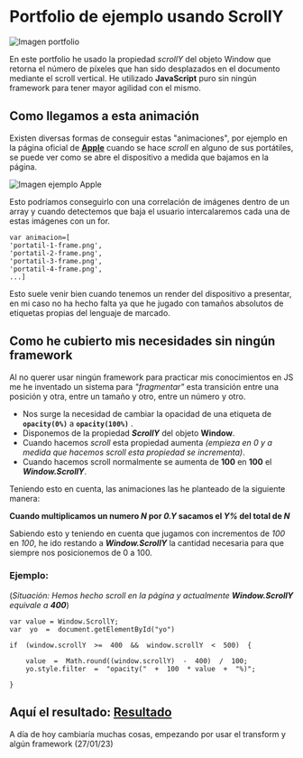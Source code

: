 # Portfolio de ejemplo usando ScrollY
![Imagen portfolio](https://i.ibb.co/SxH5rNn/imagen-2022-12-19-130809383.png)

En este portfolio he usado la propiedad _scrollY_ del objeto Window que retorna el número de píxeles que han sido desplazados en el documento mediante el scroll vertical.  He utilizado **JavaScript** puro sin ningún framework para tener mayor agilidad con el mismo.

## Como llegamos a esta animación
Existen diversas formas de conseguir estas "animaciones", por ejemplo en la página oficial de [**Apple**](https://www.apple.com/es/macbook-pro-14-and-16/) cuando se hace _scroll_ en alguno de sus portátiles, se puede ver como se abre el dispositivo a medida que bajamos en la página.

![Imagen ejemplo Apple](https://i.ibb.co/8mxn4SZ/Screenshot-20221219-181159.png)

Esto podríamos conseguirlo con una correlación de imágenes  dentro de un array y cuando detectemos que baja el usuario intercalaremos cada una de estas imágenes con un for.
```
var animacion=[
'portatil-1-frame.png',
'portatil-2-frame.png',
'portatil-3-frame.png',
'portatil-4-frame.png',
...]
```

Esto suele venir bien cuando tenemos un render del dispositivo a presentar, en mi caso no ha hecho falta ya que he jugado con tamaños absolutos de etiquetas propias del lenguaje de marcado.

## Como he cubierto mis necesidades sin ningún framework

Al no querer usar ningún framework para practicar mis conocimientos en JS me he inventado un sistema para _"fragmentar"_ esta transición entre una posición y otra, entre un tamaño y otro, entre un número y otro.

- Nos surge la necesidad de cambiar la opacidad de una etiqueta de **`opacity(0%)`** a **`opacity(100%)`** . 
- Disponemos de la propiedad _**ScrollY**_ del objeto **Window**.
- Cuando hacemos _scroll_ esta propiedad aumenta _(empieza en 0 y a medida que hacemos scroll esta propiedad se incrementa)_.
- Cuando hacemos scroll normalmente se aumenta de **100** en **100** el _**Window.ScrollY**_.

Teniendo esto en cuenta, las animaciones las he planteado de la siguiente manera:

**Cuando multiplicamos un numero _N_ por _0.Y_ sacamos el _Y%_ del total de _N_**

Sabiendo esto y teniendo en cuenta que jugamos con incrementos de _100_ en _100_, he ido restando a _**Window.ScrollY**_ la cantidad necesaria para que siempre nos posicionemos de 0 a 100.

### Ejemplo:
(_Situación: Hemos hecho scroll en la página y actualmente **Window.ScrollY** equivale a **400**_)
```
var value = Window.ScrollY;
var  yo  =  document.getElementById("yo")

if  (window.scrollY  >=  400  &&  window.scrollY  <  500)  {

	value  =  Math.round((window.scrollY)  -  400)  /  100;
	yo.style.filter  =  "opacity("  +  100  * value  +  "%)";

}

```

## Aquí el resultado: [Resultado](https://ivansaezrodrigo.github.io/Portfolio-concept---Playing-with-ScrollY/)

A día de hoy cambiaría muchas cosas, empezando por usar el transform y algún framework (27/01/23)
